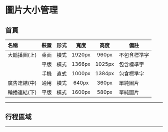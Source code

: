 # 圖片大小管理

## 首頁

| 名稱         | 裝置 | 形式 |   寬度 | 高度   | 備註         |
| :------------ | :--: | :--: | :--: | :--: | ------------ |
| 大輪播圖(上) | 桌面 | 橫式 | 1920px | 960px  | 不包含標準字 |
|              | 平版 | 橫式 | 1366px | 1025px | 包含標準字   |
|              | 手機 | 直式 | 1000px | 1384px | 包含標準字   |
| 廣告連結(中) | 通用 | 橫式 |  640px | 360px  | 單純圖片     |
| 輪播連結(下) | 平版 | 橫式 | 1600px | 580px  | 單純圖片     |

---

## 行程區域


---


